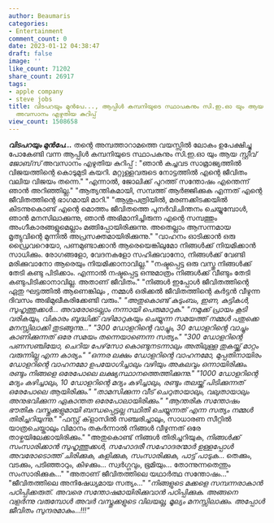 ```yaml
---
author: Beaumaris
categories:
- Entertainment
comment_count: 0
date: 2023-01-12 04:38:47
draft: false
image: ''
like_count: 71202
share_count: 26917
tags:
- apple company
- steve jobs
title: വിടപറയും മുൻപേ..., ആപ്പിൾ കമ്പനിയുടെ സ്ഥാപകനും സി.ഇ.ഓ യും ആയ സ്റ്റീവ് ജോബ്‌സ്
  അവസാനം എഴുതിയ കുറിപ്പ്
view_count: 1508658
---
```


***വിടപറയും മുൻപേ...*** തന്റെ അമ്പത്താറാമത്തെ വയസ്സിൽ ലോകം ഉപേക്ഷിച്ചു പോകേണ്ടി വന്ന ആപ്പിൾ കമ്പനിയുടെ സ്ഥാപകനും സി.ഇ.ഓ യും ആയ *സ്റ്റീവ് ജോബ്‌സ്* അവസാനം എഴുതിയ കുറിപ്പ് : "ഞാൻ കച്ചവട സാമ്രാജ്യത്തിൽ വിജയത്തിന്റെ കൊടുമുടി കയറി. മറ്റുള്ളവരുടെ നോട്ടത്തിൽ എന്റെ ജീവിതം വലിയ വിജയം തന്നെ." "എന്നാൽ, ജോലിക്ക് പുറത്ത് സന്തോഷം എന്തെന്ന് ഞാൻ അറിഞ്ഞില്ല." "ആത്യന്തികമായി, സമ്പത്ത് ആർജ്ജിക്കുക എന്നത് എന്റെ ജീവിതത്തിന്റെ ഭാഗമായി മാറി." "ആശുപത്രിയിൽ, മരണക്കിടക്കയിൽ കിടന്നുകൊണ്ട് എന്റെ മൊത്തം ജീവിതത്തെ പുനർവിചിന്തനം ചെയ്യുമ്പോൾ, ഞാൻ മനസിലാക്കുന്നു, ഞാൻ അഭിമാനിച്ചിരുന്ന എന്റെ സമ്പത്തും അംഗീകാരങ്ങളുമെല്ലാം മങ്ങിപ്പോയിരിക്കുന്നു. അതെല്ലാം ആസന്നമായ മൃത്യുവിന്റെ മുന്നിൽ അപ്രസക്തമായിരിക്കുന്നു." "വാഹനം ഓടിക്കാൻ ഒരു ഡ്രൈവറെയോ, പണമുണ്ടാക്കാൻ ആരെയെങ്കിലുമോ നിങ്ങൾക്ക് നിയമിക്കാൻ സാധിക്കും. രോഗങ്ങളോ, വേദനകളോ സഹിക്കുവാനോ, നിങ്ങൾക്ക് വേണ്ടി മരിക്കുവാനോ ആരെയും നിയമിക്കാനാവില്ല." "നഷ്ടപ്പെട്ട ഒരു വസ്തു നിങ്ങൾക്ക് തേടി കണ്ടു പിടിക്കാം. എന്നാൽ നഷ്ടപ്പെട്ട ഒന്നുമാത്രം നിങ്ങൾക്ക് വീണ്ടും തേടി കണ്ടുപിടിക്കാനാവില്ല. അതാണ് ജീവിതം." "നിങ്ങൾ ഇപ്പോൾ ജീവിതത്തിന്റെ ഏതു ഘട്ടത്തിൽ ആണെങ്കിലും , നമ്മൾ ഒരിക്കൽ ജീവിതത്തിന്റെ കർട്ടൻ വീഴുന്ന ദിവസം അഭിമുഖീകരിക്കേണ്ടി വരും." *"അതുകൊണ്ട് കുടുംബം*, *ഇണ, കുട്ടികൾ, സുഹൃത്തുക്കൾ*... *അവരോടെല്ലാം നന്നായി പെരുമാറുക*." *"നമുക്ക് പ്രായം കൂടി വരികയും, വികാരം ബുദ്ധിക്ക് വഴിമാറുകയും ചെയ്യുന്ന സമയത്ത് നമ്മൾ പതുക്കെ മനസ്സിലാക്കി തുടങ്ങുന്നു..."* *"300 ഡോളറിന്റെ വാച്ചും, 30 ഡോളറിന്റെ വാച്ചും കാണിക്കുന്നത് ഒരേ സമയം തന്നെയാണെന്ന സത്യം."* *"300 ഡോളറിന്റെ പണസഞ്ചിയോ, ചെറിയ പേഴ്‌സോ കൊണ്ടുനടന്നാലും അതിലുള്ള തുകയ്ക്ക് മാറ്റം വരുന്നില്ല എന്ന കാര്യം."* *"ഒന്നര ലക്ഷം ഡോളറിന്റെ വാഹനമോ, മുപ്പതിനായിരം ഡോളറിന്റെ വാഹനമോ ഉപയോഗിച്ചാലും വഴിയും അകലവും ഒന്നായിരിക്കും. രണ്ടും നിങ്ങളെ ഒരേപോലെ ലക്ഷ്യസ്ഥാനത്തെത്തിക്കുന്നു."* *"1000 ഡോളറിന്റെ മദ്യം കഴിച്ചാലും, 10 ഡോളറിന്റെ മദ്യം കഴിച്ചാലും, രണ്ടും തലയ്ക്ക് പിടിക്കുന്നത് ഒരേപോലെ ആയിരിക്കും."* *"താമസിക്കുന്ന വീട് ചെറുതായാലും, വലുതായാലും അനുഭവിക്കുന്ന ഏകാന്തത ഒരേപോലായിരിക്കും."* *"ആന്തരിക സന്തോഷം ഭൗതിക വസ്തുക്കളുമായി ബന്ധപ്പെട്ടല്ല സ്ഥിതി ചെയ്യുന്നത് എന്ന സത്യം നമ്മൾ തിരിച്ചറിയുന്നു."* "ഫസ്റ്റ് ക്‌ളാസിൽ സഞ്ചരിച്ചാലും, സാധാരണ സീറ്റിൽ യാത്രചെയ്താലും വിമാനം തകർന്നാൽ നിങ്ങൾ വീഴുന്നത് ഒരേ താഴ്ചയിലേക്കായിരിക്കും." "അതുകൊണ്ട് നിങ്ങൾ തിരിച്ചറിയുക, *നിങ്ങൾക്ക് സംസാരിക്കാൻ സുഹൃത്തുക്കൾ, സഹോദരീ സഹോദരന്മാർ ഉള്ളപ്പോൾ അവരോടൊത്ത് ചിരിക്കുക, കളിക്കുക, സംസാരിക്കുക, പാട്ട് പാടുക*... തെക്കും, വടക്കും, പടിഞ്ഞാറും, കിഴക്കും... സ്വർഗ്ഗവും, ഭൂമിയും... തോന്നുന്നതെന്തും സംസാരിക്കുക..." "അതാണ് ജീവിതത്തിലെ യഥാർത്ഥ സന്തോഷം..." "ജീവിതത്തിലെ അനിഷേധ്യമായ സത്യം..." *"നിങ്ങളുടെ മക്കളെ സമ്പന്നരാകാൻ പഠിപ്പിക്കരുത്.* *അവരെ സന്തോഷമായിരിക്കുവാൻ പഠിപ്പിക്കുക.* *അങ്ങനെ വളർന്നു വരുമ്പോൾ അവർ വസ്തുക്കളുടെ വിലയല്ല, മൂല്യം മനസ്സിലാക്കും.* *അപ്പോൾ ജീവിതം സുന്ദരമാകും...!!!"*